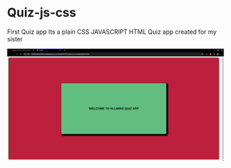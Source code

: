 # Quiz-js-css
First Quiz app 
Its a plain CSS JAVASCRIPT HTML Quiz app created for my sister

![Screenshot 1](1.png?raw=true "Screenshot 1")
